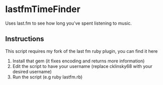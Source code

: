 lastfmTimeFinder
================

Uses last.fm to see how long you've spent listening to music.

## Instructions

This script requires my fork of the last fm ruby plugin, you can find it here

1. Install that gem (it fixes encoding and returns more information)
2. Edit the script to have your username (replace cklinsky68 with your desired username)
3. Run the script (e.g ruby lastfm.rb)
